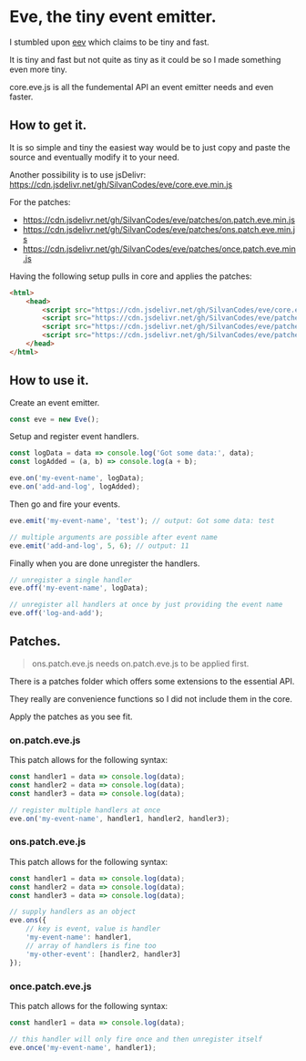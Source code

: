 # Eve, the tiny event emitter.

I stumbled upon [eev](https://github.com/chrisdavies/eev) which claims to be tiny and fast.

It is tiny and fast but not quite as tiny as it could be so I made something even more tiny.

core.eve.js is all the fundemental API an event emitter needs and even faster.

## How to get it.
It is so simple and tiny the easiest way would be to just copy and paste the source and eventually modify it to your need.

Another possibility is to use jsDelivr: https://cdn.jsdelivr.net/gh/SilvanCodes/eve/core.eve.min.js

For the patches:
- https://cdn.jsdelivr.net/gh/SilvanCodes/eve/patches/on.patch.eve.min.js
- https://cdn.jsdelivr.net/gh/SilvanCodes/eve/patches/ons.patch.eve.min.js
- https://cdn.jsdelivr.net/gh/SilvanCodes/eve/patches/once.patch.eve.min.js

Having the following setup pulls in core and applies the patches:

```html
<html>
    <head>
        <script src="https://cdn.jsdelivr.net/gh/SilvanCodes/eve/core.eve.min.js"></script>
        <script src="https://cdn.jsdelivr.net/gh/SilvanCodes/eve/patches/on.patch.eve.min.js"></script>
        <script src="https://cdn.jsdelivr.net/gh/SilvanCodes/eve/patches/ons.patch.eve.min.js"></script>
        <script src="https://cdn.jsdelivr.net/gh/SilvanCodes/eve/patches/once.patch.eve.min.js"></script>
    </head>
</html>
```

## How to use it.

Create an event emitter.

```js
const eve = new Eve();
```

Setup and register event handlers.

```js
const logData = data => console.log('Got some data:', data);
const logAdded = (a, b) => console.log(a + b);

eve.on('my-event-name', logData);
eve.on('add-and-log', logAdded);
```

Then go and fire your events.

```js
eve.emit('my-event-name', 'test'); // output: Got some data: test

// multiple arguments are possible after event name
eve.emit('add-and-log', 5, 6); // output: 11
```

Finally when you are done unregister the handlers.

```js
// unregister a single handler
eve.off('my-event-name', logData);

// unregister all handlers at once by just providing the event name
eve.off('log-and-add');
```

## Patches.
> ons.patch.eve.js needs on.patch.eve.js to be applied first.

There is a patches folder which offers some extensions to the essential API.

They really are convenience functions so I did not include them in the core.

Apply the patches as you see fit.

### on.patch.eve.js

This patch allows for the following syntax:

```js
const handler1 = data => console.log(data);
const handler2 = data => console.log(data);
const handler3 = data => console.log(data);

// register multiple handlers at once
eve.on('my-event-name', handler1, handler2, handler3);
```

### ons.patch.eve.js

This patch allows for the following syntax:

```js
const handler1 = data => console.log(data);
const handler2 = data => console.log(data);
const handler3 = data => console.log(data);

// supply handlers as an object
eve.ons({
    // key is event, value is handler
    'my-event-name': handler1,
    // array of handlers is fine too
    'my-other-event': [handler2, handler3]
});
```

### once.patch.eve.js

This patch allows for the following syntax:

```js
const handler1 = data => console.log(data);

// this handler will only fire once and then unregister itself
eve.once('my-event-name', handler1);
```
